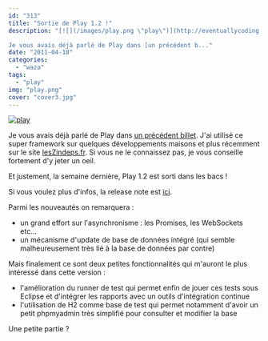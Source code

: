 ```yaml
---
id: "313"
title: "Sortie de Play 1.2 !"
description: "[![](/images/play.png \"play\")](http://eventuallycoding.com/wp-content/uploads/2011/04/play.png)

Je vous avais déjà parlé de Play dans [un précédent b..."
date: "2011-04-18"
categories: 
  - "waza"
tags: 
  - "play"
img: "play.png"
cover: "cover3.jpg"
---
```


[![](/images/play.png "play")](http://eventuallycoding.com/wp-content/uploads/2011/04/play.png)

Je vous avais déjà parlé de Play dans [un précédent billet](http://hakanai.free.fr/index.php/jouons/). J'ai utilisé ce super framework sur quelques développements maisons et plus récemment sur le site [lesZindeps.fr](http://www.leszindeps.fr/). Si vous ne le connaissez pas, je vous conseille fortement d'y jeter un oeil.

Et justement, la semaine dernière, Play 1.2 est sorti dans les bacs !

Si vous voulez plus d'infos, la release note est [ici](http://www.playframework.org/documentation/1.2/releasenotes-1.2).

Parmi les nouveautés on remarquera :

- un grand effort sur l'asynchronisme : les Promises, les WebSockets etc...
- un mécanisme d'update de base de données intégré (qui semble malheureusement très lié à la base de données par contre)

Mais finalement ce sont deux petites fonctionnalités qui m'auront le plus intéressé dans cette version :

- l'amélioration du runner de test qui permet enfin de jouer ces tests sous Eclipse et d'intégrer les rapports avec un outils d'intégration continue
- l'utilisation de H2 comme base de test qui permet notamment d'avoir un petit phpmyadmin très simplifié pour consulter et modifier la base

Une petite partie ?
